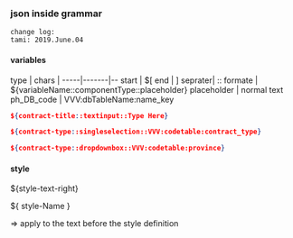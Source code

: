 ### json inside grammar

~~~
change log:
tami: 2019.June.04
~~~

#### variables

type | chars |
-----|-------|--
start   |   $[ 
end     |   ]
seprater|  ::
formate |   ${variableName::componentType::placeholder}
placeholder | normal text
ph_DB_code | VVV:dbTableName:name_key

~~~json
${contract-title::textinput::Type Here}

${contract-type::singleselection::VVV:codetable:contract_type}

${contract-type::dropdownbox::VVV:codetable:province}
~~~

#### style
${style-text-right}   

${ style-Name }

=> apply to the text before the style definition
